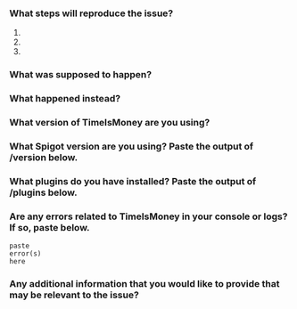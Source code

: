 ### What steps will reproduce the issue?  
1. 
2. 
3. 

### What was supposed to happen?

### What happened instead? 

### What version of TimeIsMoney are you using?  

### What Spigot version are you using? Paste the output of /version below.  

### What plugins do you have installed? Paste the output of /plugins below.  

### Are any errors related to TimeIsMoney in your console or logs? If so, paste below.  
```
paste
error(s)
here
```
### Any additional information that you would like to provide that may be relevant to the issue?
